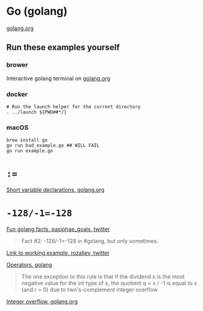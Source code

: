 # Go (golang)

[golang.org](https://golang.org/)

## Run these examples yourself

### brower

Interactive golang terminal on [golang.org](https://golang.org/)

### docker

```
# Run the launch helper for the current directory
. ../launch ${PWD##*/}
```

### macOS

```
brew install go
go run bad_example.go ## WILL FAIL
go run example.go
```


# `:=`

[Short variable declarations, golang.org](https://golang.org/ref/spec#Short_variable_declarations)

# `-128/-1=-128`

[Fun golang facts, pasiphae_goals, twitter](https://twitter.com/pasiphae_goals/status/923821863222079488)
> Fact #2: -128/-1=-128 in #golang, but only sometimes.

[Link to working example, rozaliev, twitter](https://twitter.com/rozaliev/status/923919964720988166)

[Operators, golang](https://golang.org/ref/spec#Operators)

> The one exception to this rule is that if the dividend x is the most negative
value for the int type of x, the quotient q = x / -1 is equal to x (and r = 0)
due to two's-complement integer overflow

[Integer overflow, golang.org](https://golang.org/ref/spec#Integer_overflow)
